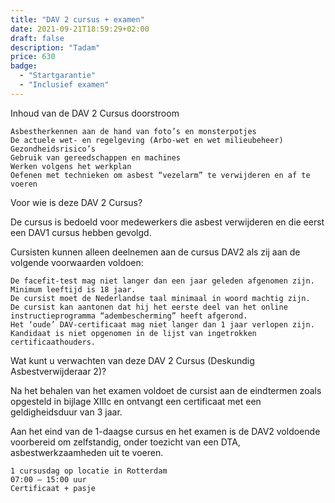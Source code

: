 ```yaml
---
title: "DAV 2 cursus + examen"
date: 2021-09-21T18:59:29+02:00
draft: false
description: "Tadam"
price: 630
badge:
  - "Startgarantie"
  - "Inclusief examen"
---
```

Inhoud van de DAV 2 Cursus doorstroom

    Asbestherkennen aan de hand van foto’s en monsterpotjes
    De actuele wet- en regelgeving (Arbo-wet en wet milieubeheer)
    Gezondheidsrisico’s
    Gebruik van gereedschappen en machines
    Werken volgens het werkplan
    Oefenen met technieken om asbest “vezelarm” te verwijderen en af te voeren

Voor wie is deze DAV 2 Cursus?

De cursus is bedoeld voor medewerkers die asbest verwijderen en die eerst een DAV1 cursus hebben gevolgd.

Cursisten kunnen alleen deelnemen aan de cursus DAV2 als zij aan de volgende voorwaarden voldoen:

    De facefit-test mag niet langer dan een jaar geleden afgenomen zijn.
    Minimum leeftijd is 18 jaar.
    De cursist moet de Nederlandse taal minimaal in woord machtig zijn.
    De cursist kan aantonen dat hij het eerste deel van het online instructieprogramma “adembescherming” heeft afgerond.
    Het ‘oude’ DAV-certificaat mag niet langer dan 1 jaar verlopen zijn.
    Kandidaat is niet opgenomen in de lijst van ingetrokken certificaathouders.

Wat kunt u verwachten van deze DAV 2 Cursus (Deskundig Asbestverwijderaar 2)?

Na het behalen van het examen voldoet de cursist aan de eindtermen zoals opgesteld in bijlage XIIIc en ontvangt een certificaat met een geldigheidsduur van 3 jaar.

Aan het eind van de 1-daagse cursus en het examen is de DAV2 voldoende voorbereid om zelfstandig, onder toezicht van een DTA, asbestwerkzaamheden uit te voeren.

    1 cursusdag op locatie in Rotterdam
    07:00 – 15:00 uur
    Certificaat + pasje
